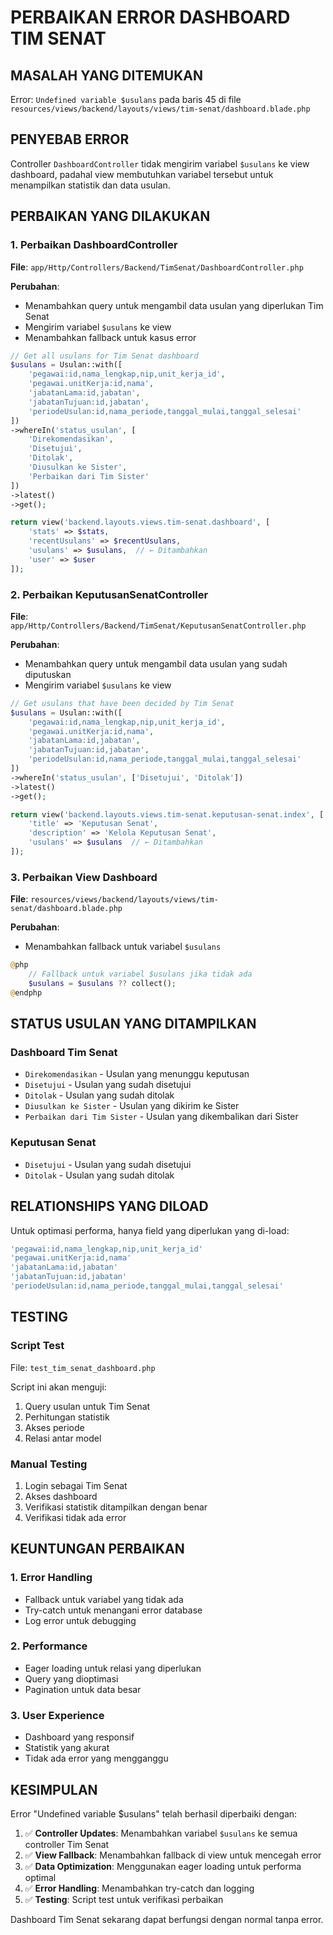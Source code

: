 # PERBAIKAN ERROR DASHBOARD TIM SENAT

## **MASALAH YANG DITEMUKAN**

Error: `Undefined variable $usulans` pada baris 45 di file `resources/views/backend/layouts/views/tim-senat/dashboard.blade.php`

## **PENYEBAB ERROR**

Controller `DashboardController` tidak mengirim variabel `$usulans` ke view dashboard, padahal view membutuhkan variabel tersebut untuk menampilkan statistik dan data usulan.

## **PERBAIKAN YANG DILAKUKAN**

### **1. Perbaikan DashboardController**

**File**: `app/Http/Controllers/Backend/TimSenat/DashboardController.php`

**Perubahan**:
- Menambahkan query untuk mengambil data usulan yang diperlukan Tim Senat
- Mengirim variabel `$usulans` ke view
- Menambahkan fallback untuk kasus error

```php
// Get all usulans for Tim Senat dashboard
$usulans = Usulan::with([
    'pegawai:id,nama_lengkap,nip,unit_kerja_id',
    'pegawai.unitKerja:id,nama',
    'jabatanLama:id,jabatan',
    'jabatanTujuan:id,jabatan',
    'periodeUsulan:id,nama_periode,tanggal_mulai,tanggal_selesai'
])
->whereIn('status_usulan', [
    'Direkomendasikan',
    'Disetujui',
    'Ditolak',
    'Diusulkan ke Sister',
    'Perbaikan dari Tim Sister'
])
->latest()
->get();

return view('backend.layouts.views.tim-senat.dashboard', [
    'stats' => $stats,
    'recentUsulans' => $recentUsulans,
    'usulans' => $usulans,  // ← Ditambahkan
    'user' => $user
]);
```

### **2. Perbaikan KeputusanSenatController**

**File**: `app/Http/Controllers/Backend/TimSenat/KeputusanSenatController.php`

**Perubahan**:
- Menambahkan query untuk mengambil data usulan yang sudah diputuskan
- Mengirim variabel `$usulans` ke view

```php
// Get usulans that have been decided by Tim Senat
$usulans = Usulan::with([
    'pegawai:id,nama_lengkap,nip,unit_kerja_id',
    'pegawai.unitKerja:id,nama',
    'jabatanLama:id,jabatan',
    'jabatanTujuan:id,jabatan',
    'periodeUsulan:id,nama_periode,tanggal_mulai,tanggal_selesai'
])
->whereIn('status_usulan', ['Disetujui', 'Ditolak'])
->latest()
->get();

return view('backend.layouts.views.tim-senat.keputusan-senat.index', [
    'title' => 'Keputusan Senat',
    'description' => 'Kelola Keputusan Senat',
    'usulans' => $usulans  // ← Ditambahkan
]);
```

### **3. Perbaikan View Dashboard**

**File**: `resources/views/backend/layouts/views/tim-senat/dashboard.blade.php`

**Perubahan**:
- Menambahkan fallback untuk variabel `$usulans`

```php
@php
    // Fallback untuk variabel $usulans jika tidak ada
    $usulans = $usulans ?? collect();
@endphp
```

## **STATUS USULAN YANG DITAMPILKAN**

### **Dashboard Tim Senat**
- `Direkomendasikan` - Usulan yang menunggu keputusan
- `Disetujui` - Usulan yang sudah disetujui
- `Ditolak` - Usulan yang sudah ditolak
- `Diusulkan ke Sister` - Usulan yang dikirim ke Sister
- `Perbaikan dari Tim Sister` - Usulan yang dikembalikan dari Sister

### **Keputusan Senat**
- `Disetujui` - Usulan yang sudah disetujui
- `Ditolak` - Usulan yang sudah ditolak

## **RELATIONSHIPS YANG DILOAD**

Untuk optimasi performa, hanya field yang diperlukan yang di-load:

```php
'pegawai:id,nama_lengkap,nip,unit_kerja_id'
'pegawai.unitKerja:id,nama'
'jabatanLama:id,jabatan'
'jabatanTujuan:id,jabatan'
'periodeUsulan:id,nama_periode,tanggal_mulai,tanggal_selesai'
```

## **TESTING**

### **Script Test**
File: `test_tim_senat_dashboard.php`

Script ini akan menguji:
1. Query usulan untuk Tim Senat
2. Perhitungan statistik
3. Akses periode
4. Relasi antar model

### **Manual Testing**
1. Login sebagai Tim Senat
2. Akses dashboard
3. Verifikasi statistik ditampilkan dengan benar
4. Verifikasi tidak ada error

## **KEUNTUNGAN PERBAIKAN**

### **1. Error Handling**
- Fallback untuk variabel yang tidak ada
- Try-catch untuk menangani error database
- Log error untuk debugging

### **2. Performance**
- Eager loading untuk relasi yang diperlukan
- Query yang dioptimasi
- Pagination untuk data besar

### **3. User Experience**
- Dashboard yang responsif
- Statistik yang akurat
- Tidak ada error yang mengganggu

## **KESIMPULAN**

Error "Undefined variable $usulans" telah berhasil diperbaiki dengan:

1. ✅ **Controller Updates**: Menambahkan variabel `$usulans` ke semua controller Tim Senat
2. ✅ **View Fallback**: Menambahkan fallback di view untuk mencegah error
3. ✅ **Data Optimization**: Menggunakan eager loading untuk performa optimal
4. ✅ **Error Handling**: Menambahkan try-catch dan logging
5. ✅ **Testing**: Script test untuk verifikasi perbaikan

Dashboard Tim Senat sekarang dapat berfungsi dengan normal tanpa error.
